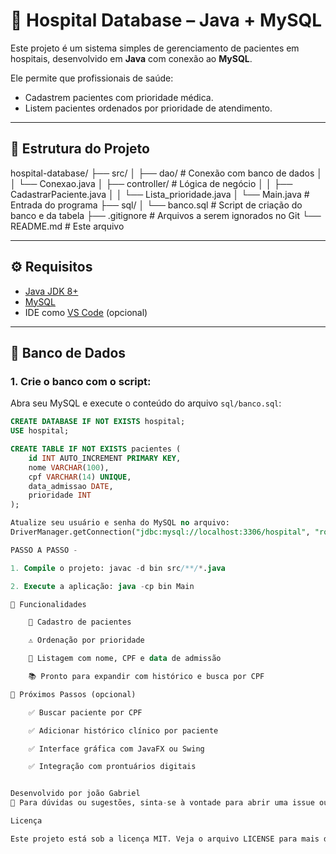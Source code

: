 # 🏥 Hospital Database – Java + MySQL

Este projeto é um sistema simples de gerenciamento de pacientes em hospitais, desenvolvido em **Java** com conexão ao **MySQL**.

Ele permite que profissionais de saúde:
- Cadastrem pacientes com prioridade médica.
- Listem pacientes ordenados por prioridade de atendimento.

---

## 📁 Estrutura do Projeto

hospital-database/
├── src/
│ ├── dao/ # Conexão com banco de dados
│ │ └── Conexao.java
│ ├── controller/ # Lógica de negócio
│ │ ├── CadastrarPaciente.java
│ │ └── Lista_prioridade.java
│ └── Main.java # Entrada do programa
├── sql/
│ └── banco.sql # Script de criação do banco e da tabela
├── .gitignore # Arquivos a serem ignorados no Git
└── README.md # Este arquivo


---

## ⚙️ Requisitos

- [Java JDK 8+](https://www.oracle.com/java/technologies/javase-jdk11-downloads.html)
- [MySQL](https://dev.mysql.com/downloads/)
- IDE como [VS Code](https://code.visualstudio.com/) (opcional)

---

## 🧪 Banco de Dados

### 1. Crie o banco com o script:

Abra seu MySQL e execute o conteúdo do arquivo `sql/banco.sql`:

```sql
CREATE DATABASE IF NOT EXISTS hospital;
USE hospital;

CREATE TABLE IF NOT EXISTS pacientes (
    id INT AUTO_INCREMENT PRIMARY KEY,
    nome VARCHAR(100),
    cpf VARCHAR(14) UNIQUE,
    data_admissao DATE,
    prioridade INT
);

Atualize seu usuário e senha do MySQL no arquivo:
DriverManager.getConnection("jdbc:mysql://localhost:3306/hospital", "root", "sua_senha");

PASSO A PASSO - 

1. Compile o projeto: javac -d bin src/**/*.java

2. Execute a aplicação: java -cp bin Main

🧭 Funcionalidades

    📌 Cadastro de pacientes

    ⚠️ Ordenação por prioridade

    📄 Listagem com nome, CPF e data de admissão

    📚 Pronto para expandir com histórico e busca por CPF

🚀 Próximos Passos (opcional)

    ✅ Buscar paciente por CPF

    ✅ Adicionar histórico clínico por paciente

    ✅ Interface gráfica com JavaFX ou Swing

    ✅ Integração com prontuários digitais


Desenvolvido por joão Gabriel 
💬 Para dúvidas ou sugestões, sinta-se à vontade para abrir uma issue ou fork no repositório.

Licença

Este projeto está sob a licença MIT. Veja o arquivo LICENSE para mais detalhes.
